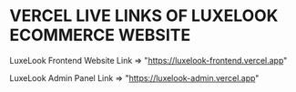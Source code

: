 # VERCEL LIVE LINKS OF LUXELOOK ECOMMERCE WEBSITE

LuxeLook Frontend Website Link => "https://luxelook-frontend.vercel.app"

LuxeLook Admin Panel Link => "https://luxelook-admin.vercel.app"
